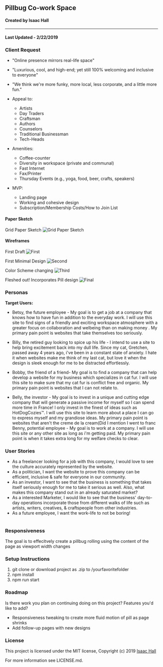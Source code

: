## Pillbug Co-work Space
#### Created by Isaac Hall
---

#### Last Updated - 2/22/2019

### Client Request

* "Online presence mirrors real-life space"

* "Luxurious, cool, and high-end; yet still 100% welcoming and inclusive to everyone"

* "We think we're more funky, more local, less corporate, and a little more fun."

* Appeal to:
  * Artists
  * Day Traders
  * Craftsman
  * Authors
  * Counselors
  * Traditional Businessman
  * Tech-Heads


* Amenities:
  * Coffee-counter
  * Diversity in workspace (private and communal)
  * Fast Internet
  * Fax/Printer
  * Thursday Events (e.g., yoga, food, beer, crafts, speakers)


* MVP:
  * Landing page
  * Working and cohesive design
  * Subscription/Membership Costs/How to Join List


#### Paper Sketch

Grid Paper Sketch ![Grid Paper Sketch](src/assets/images/Sketch.jpg)

#### Wireframes

First Draft ![First](src/assets/images/Screen1.png)

First Minimal Design ![Second](src/assets/images/Screen2.png)

Color Scheme changing ![Third](src/assets/images/Screen3.png)

Fleshed out! Incorporates Pill design ![Final](src/assets/images/Screen4.png)

### Personas

**Target Users:**

* Betsy, the future employee - My goal is to get a job at a company that knows how to have fun in addition to the everyday work. I will use this site to find signs of a friendly and exciting workspace atmosphere with a greater focus on collaboration and welbeing than on making money . My primary pain point is websites that take themselves too seriously.

* Billy, the retired guy looking to spice up his life - I intend to use a site to help bring excitement back into my dull life. Since my cat, Gretchen, passed away 4 years ago, i've been in a constant state of anxiety. I hate it when websites make me think of my last cat, but love it when the design is sleek enough for me to be distracted effortlessly.

* Bobby, the friend of a friend- My goal is to find a company that can help develop a website for my business which specializes in cat fur. I will use this site to make sure that my cat fur is conflict free and organic. My primary pain point is websites that I can not relate to.

* Belly, the investor - My goal is to invest in a unique and cutting edge company that will generate a passive income for myself so I can spend more time in France! I only invest in the finest of ideas such as HotDogCozies&trade;. I will use this site to learn more about a place I can go to express myself and my grandiose ideas. My primary pain point is websites that aren't the creme de la cream(Did I mention I went to franc Benny, potential employee - My goal is to work at a company. I will use this site or any other site as long as i'm getting paid. My primary pain point is when it takes extra long for my welfare checks to clear.


### User Stories

* As a freelancer looking for a job with this company, I would love to see the culture accurately represented by the website.
* As a politician, I want the website to prove this company can be efficient, inclusive & safe for everyone in our community.
* As an investor, I want to see that the business is something that takes itself seriously enough for me to take it serious as well. Also, what makes this company stand out in an already saturated market?
* As a interested Marketer, I would like to see that the business' day-to-day operations incorporate those from different walks of life such as artists, writers, creatives, & craftspeople from other industries.
* As a future employee, I want the work-life to not be boring!

#
### Responsiveness

The goal is to effecitvely create a pillbug rolling using the content of the page as viewport width changes

### Setup Instructions

1. git clone or download project as .zip to /yourfavoritefolder
2. npm install
3. npm run start


### Roadmap

Is there work you plan on continuing doing on this project? Features you'd like to add?

* Responsiveness tweaking to create more fluid motion of pill as page shrinks
* Add follow-up pages with new designs

### License
This project is licensed under the MIT license, Copyright (c) 2019 [Isaac Hall](/LICENSE.md)

For more information see LICENSE.md.
